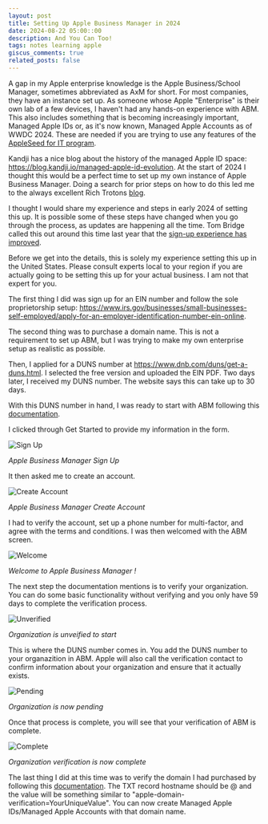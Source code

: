 ```yaml
---
layout: post
title: Setting Up Apple Business Manager in 2024
date: 2024-08-22 05:00::00
description: And You Can Too!
tags: notes learning apple
giscus_comments: true
related_posts: false
---
```


A gap in my Apple enterprise knowledge is the Apple Business/School Manager, sometimes abbreviated as AxM for short. For most companies, they have an instance set up. As someone whose Apple "Enterprise" is their own lab of a few devices, I haven't had any hands-on experience with ABM. This also includes something that is becoming increasingly important, Managed Apple IDs or, as it's now known, Managed Apple Accounts as of WWDC 2024. These are needed if you are trying to use any features of the [AppleSeed for IT program](https://beta.apple.com/it).

Kandji has a nice blog about the history of the managed Apple ID space: https://blog.kandji.io/managed-apple-id-evolution. At the start of 2024 I thought this would be a perfect time to set up my own instance of Apple Business Manager. Doing a search for prior steps on how to do this led me to the always excellent Rich Trotons [blog](https://derflounder.wordpress.com/2023/09/04/starting-a-sole-proprietorship-business-to-get-a-duns-number-for-apple-business-manager/).

I thought I would share my experience and steps in early 2024 of setting this up. It is possible some of these steps have changed when you go through the process, as updates are happening all the time. Tom Bridge called this out around this time last year that the [sign-up experience has improved](https://tombridge.com/2023/08/18/positive-changes-to-apple-business-manager-signup-flows/).

Before we get into the details, this is solely my experience setting this up in the United States. Please consult experts local to your region if you are actually going to be setting this up for your actual business. I am not that expert for you.

The first thing I did was sign up for an EIN number and follow the sole proprietorship setup: https://www.irs.gov/businesses/small-businesses-self-employed/apply-for-an-employer-identification-number-ein-online.

The second thing was to purchase a domain name. This is not a requirement to set up ABM, but I was trying to make my own enterprise setup as realistic as possible.

Then, I applied for a DUNS number at https://www.dnb.com/duns/get-a-duns.html. I selected the free version and uploaded the EIN PDF. Two days later, I received my DUNS number. The website says this can take up to 30 days.

With this DUNS number in hand, I was ready to start with ABM following this [documentation](https://support.apple.com/en-ke/guide/apple-business-manager/axm402206497/web).

I clicked through Get Started to provide my information in the form.

![Sign Up](/assets/img/ABM_SetUp_1_Form.png)

_Apple Business Manager Sign Up_

It then asked me to create an account.

![Create Account](/assets/img/ABM_SetUp_2_Create_Account.png)

_Apple Business Manager Create Account_

I had to verify the account, set up a phone number for multi-factor, and agree with the terms and conditions. I was then welcomed with the ABM screen.

![Welcome](/assets/img/ABM_SetUp_3_Welcome.png)

_Welcome to Apple Business Manager !_

The next step the documentation mentions is to verify your organization. You can do some basic functionality without verifying and you only have 59 days to complete the verification process.

![Unverified](/assets/img/ABM_SetUp_4_Unverified.png)

_Organization is unveified to start_

This is where the DUNS number comes in. You add the DUNS number to your organazition in ABM. Apple will also call the verification contact to confirm information about your organization and ensure that it actually exists.

![Pending](/assets/img/ABM_Setup_5_pending.png)

_Organization is now pending_

Once that process is complete, you will see that your verification of ABM is complete.

![Complete](/assets/img/ABM_SetUp_6_Complete.png)

_Organization verification is now complete_

The last thing I did at this time was to verify the domain I had purchased by following this [documentation](https://support.apple.com/en-ke/guide/apple-business-manager/axm48c3280c0/web). The TXT record hostname should be @ and the value will be something similar to "apple-domain-verification=YourUniqueValue". You can now create Managed Apple IDs/Managed Apple Accounts with that domain name. 